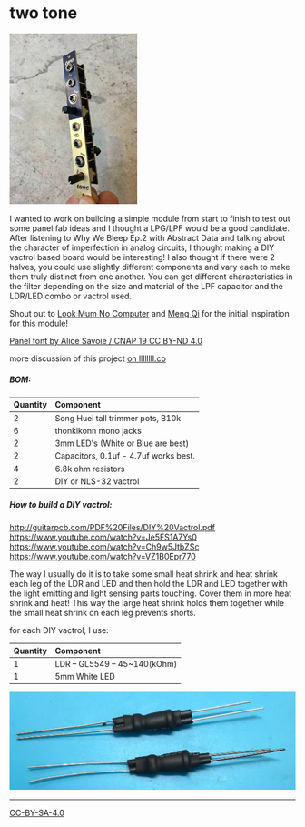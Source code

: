 # two tone
<img src="twotone.jpg" height="300px">

I wanted to work on building a simple module from start to finish to test out some panel fab ideas and I thought a LPG/LPF would be a good candidate. After listening to Why We Bleep Ep.2 with Abstract Data and talking about the character of imperfection in analog circuits, I thought making a DIY vactrol based board would be interesting! I also thought if there were 2 halves, you could use slightly different components and vary each to make them truly distinct from one another. You can get different characteristics in the filter depending on the size and material of the LPF capacitor and the LDR/LED combo or vactrol used.

Shout out to [Look Mum No Computer](https://www.youtube.com/watch?v=Ch9w5JtbZSc) and [Meng Qi](https://www.mengqimusic.com/) for the initial inspiration for this module!

[Panel font by Alice Savoie / CNAP 19 CC BY-ND 4.0](http://cnap.graphismeenfrance.fr/faune/en.html)

more discussion of this project [on llllllll.co](https://llllllll.co/t/prototyping-two-tone-a-2x-passive-lowpass-gate-and-filter-with-diy-vactrols/12663)

##### BOM:

| Quantity    | Component     |
| :------------- | :------------- |
| 2| Song Huei tall trimmer pots, B10k |
| 6 | thonkikonn mono jacks |
| 2 | 3mm LED's (White or Blue are best) |
| 2 | Capacitors, 0.1uf - 4.7uf works best. |
| 4 | 6.8k ohm resistors |
| 2 | DIY or NLS-32 vactrol |

##### How to build a DIY vactrol:

http://guitarpcb.com/PDF%20Files/DIY%20Vactrol.pdf
<br>
https://www.youtube.com/watch?v=Je5FS1A7Ys0
<br>
https://www.youtube.com/watch?v=Ch9w5JtbZSc
<br>
https://www.youtube.com/watch?v=VZ1B0Epr770

The way I usually do it is to take some small heat shrink and heat shrink each leg of the LDR and LED and then hold the LDR and LED together with the light emitting and light sensing parts touching. Cover them in more heat shrink and heat! This way the large heat shrink holds them together while the small heat shrink on each leg prevents shorts.

for each DIY vactrol, I use:

| Quantity      |Component     |
| :------------- | :------------- |
|1|LDR – GL5549 – 45~140(kOhm) |
|1 | 5mm White LED|

![vactrol](vactrol.jpg)

---

[CC-BY-SA-4.0](https://creativecommons.org/licenses/by-sa/4.0/)
